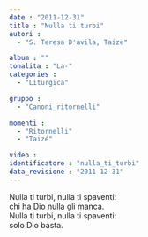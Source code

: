 ```yaml
---
date : "2011-12-31"
title : "Nulla ti turbi"
autori : 
  - "S. Teresa D'avila, Taizé"

album : ""
tonalita : "La-"
categories : 
  - "Liturgica"

gruppo : 
  - "Canoni_ritornelli"

momenti : 
  - "Ritornelli"
  - "Taizé"

video : 
identificatore : "nulla_ti_turbi"
data_revisione : "2011-12-31"
---
```

  
  
Nulla ti turbi, nulla ti spaventi:   
chi ha Dio nulla gli manca.  
Nulla ti turbi, nulla ti spaventi:   
solo Dio basta.  
  
  
  
